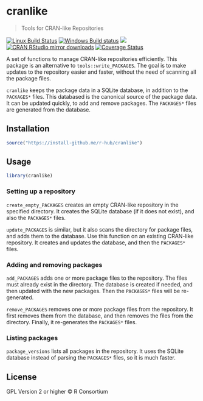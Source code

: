 
# cranlike

> Tools for CRAN-like Repositories

[![Linux Build Status](https://travis-ci.org/r-hub/cranlike.svg?branch=master)](https://travis-ci.org/r-hub/cranlike)
[![Windows Build status](https://ci.appveyor.com/api/projects/status/github/r-hub/cranlike?svg=true)](https://ci.appveyor.com/project/gaborcsardi/cranlike)
[![](http://www.r-pkg.org/badges/version/cranlike)](http://www.r-pkg.org/pkg/cranlike)
[![CRAN RStudio mirror downloads](http://cranlogs.r-pkg.org/badges/cranlike)](http://www.r-pkg.org/pkg/cranlike)
[![Coverage Status](https://img.shields.io/codecov/c/github/r-hub/cranlike/master.svg)](https://codecov.io/github/r-hub/cranlike?branch=master)

A set of functions to manage CRAN-like repositories efficiently.
This package is an alternative to `tools::write_PACKAGES`.
The goal is to make updates to the repository easier and faster,
without the need of scanning all the package files.

`cranlike` keeps the package data in a SQLite database, in addition
to the `PACKAGES*` files. This databased is the canonical source of the
package data. It can be updated quickly, to add and remove packages.
The `PACKAGES*` files are generated from the database.

## Installation

```r
source("https://install-github.me/r-hub/cranlike")
```

## Usage

```r
library(cranlike)
```

### Setting up a repository

`create_empty_PACKAGES` creates an empty CRAN-like repository in the
specified directory. It creates the SQLite database (if it does not exist),
and also the `PACKAGES*` files.

`update_PACKAGES` is similar, but it also scans the directory for package
files, and adds them to the database. Use this function on an existing
CRAN-like repository. It creates and updates the database, and then
the `PACKAGES*` files.

### Adding and removing packages

`add_PACKAGES` adds one or more package files to the repository.
The files must already exist in the directory. The database is created
if needed, and then updated with the new packages. Then the `PACKAGES*`
files will be re-generated.

`remove_PACKAGES` removes one or more package files from the repository.
It first removes them from the database, and then removes the files from
the directory. Finally, it re-generates the `PACKAGES*` files.

### Listing packages

`package_versions` lists all packages in the repository. It uses the
SQLite database instead of parsing the `PACKAGES*` files, so it is much
faster.

## License

GPL Version 2 or higher © R Consortium
